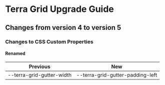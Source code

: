 # Terra Grid Upgrade Guide

## Changes from version 4 to version 5

### Changes to CSS Custom Properties

#### Renamed
| Previous | New |
|-|-|
| --terra-grid-gutter-width | --terra-grid-gutter-padding-left |
